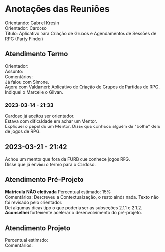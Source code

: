 # Anotações das Reuniões

Orientando: Gabriel Kresin  
Orientador: Cardoso  
Título: Aplicativo para Criação de Grupos e Agendamentos de Sessões de RPG (Party Finder)  

## Atendimento Termo

Orientador:  
Assunto:  
Comentários:  
Já falou com Simone.  
Agora com Valdameri: Aplicativo de Criação de Grupos de Partidas de RPG.  
Indiquei o Marcel e o Gilvan.  

### 2023-03-14 - 21:33

Cardoso já aceitou ser orientador.  
Estava com dificuldade em achar um Mentor.  
Expliquei o papel de um Mentor. Disse que conhece alguém da "bolha" dele de jogos de RPG.  

## 2023-03-21 - 21:42

Achou um mentor que fora da FURB que conhece jogos RPG.  
Disse que já enviou o termo para o Cardoso.  

## Atendimento Pré-Projeto

**Matricula NÃO efetivada**
Percentual estimado: 15%  
Comentários: Descreveu a Contextualização, o resto ainda nada. Texto não foi revisado pelo orientador.  
Dei algumas dicas tipo o que poderia ser as subseções 2.1.1 e 2.1.2.  
**Aconselhei** fortemente acelerar o desenvolvimento do pré-projeto.  

## Atendimento Projeto

Percentual estimado:  
Comentários:  
